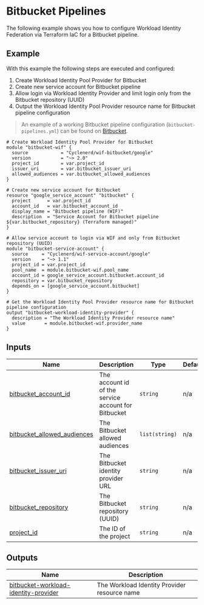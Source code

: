 # Bitbucket Pipelines

The following example shows you how to configure Workload Identity Federation via Terraform IaC for a Bitbucket pipeline.

## Example

With this example the following steps are executed and configured:

1. Create Workload Identity Pool Provider for Bitbucket
1. Create new service account for Bitbucket pipeline
1. Allow login via Workload Identity Provider and limit login only from the Bitbucket repository (UUID)
1. Output the Workload Identity Pool Provider resource name for Bitbucket pipeline configuration

> An example of a working Bitbucket pipeline configuration (`bitbucket-pipelines.yml`) can be found on [Bitbucket](https://bitbucket.org/cyclenerd/google-workload-identity-federation-for-bitbucket/src/master/bitbucket-pipelines.yml).

<!-- BEGIN_TF_DOCS -->

```hcl
# Create Workload Identity Pool Provider for Bitbucket
module "bitbucket-wif" {
  source            = "Cyclenerd/wif-bitbucket/google"
  version           = "~> 2.0"
  project_id        = var.project_id
  issuer_uri        = var.bitbucket_issuer_uri
  allowed_audiences = var.bitbucket_allowed_audiences
}

# Create new service account for Bitbucket
resource "google_service_account" "bitbucket" {
  project      = var.project_id
  account_id   = var.bitbucket_account_id
  display_name = "Bitbucket pipeline (WIF)"
  description  = "Service Account for Bitbucket pipeline ${var.bitbucket_repository} (Terraform managed)"
}

# Allow service account to login via WIF and only from Bitbucket repository (UUID)
module "bitbucket-service-account" {
  source     = "Cyclenerd/wif-service-account/google"
  version    = "~> 1.1"
  project_id = var.project_id
  pool_name  = module.bitbucket-wif.pool_name
  account_id = google_service_account.bitbucket.account_id
  repository = var.bitbucket_repository
  depends_on = [google_service_account.bitbucket]
}

# Get the Workload Identity Pool Provider resource name for Bitbucket pipeline configuration
output "bitbucket-workload-identity-provider" {
  description = "The Workload Identity Provider resource name"
  value       = module.bitbucket-wif.provider_name
}
```

## Inputs

| Name | Description | Type | Default | Required |
|------|-------------|------|---------|:--------:|
| <a name="input_bitbucket_account_id"></a> [bitbucket\_account\_id](#input\_bitbucket\_account\_id) | The account id of the service account for Bitbucket | `string` | n/a | yes |
| <a name="input_bitbucket_allowed_audiences"></a> [bitbucket\_allowed\_audiences](#input\_bitbucket\_allowed\_audiences) | The Bitbucket allowed audiences | `list(string)` | n/a | yes |
| <a name="input_bitbucket_issuer_uri"></a> [bitbucket\_issuer\_uri](#input\_bitbucket\_issuer\_uri) | The Bitbucket identity provider URL | `string` | n/a | yes |
| <a name="input_bitbucket_repository"></a> [bitbucket\_repository](#input\_bitbucket\_repository) | The Bitbucket repository (UUID) | `string` | n/a | yes |
| <a name="input_project_id"></a> [project\_id](#input\_project\_id) | The ID of the project | `string` | n/a | yes |

## Outputs

| Name | Description |
|------|-------------|
| <a name="output_bitbucket-workload-identity-provider"></a> [bitbucket-workload-identity-provider](#output\_bitbucket-workload-identity-provider) | The Workload Identity Provider resource name |
<!-- END_TF_DOCS -->
